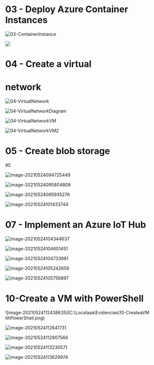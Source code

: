 # 03 - Deploy Azure Container Instances

![03-ContainerInstance](C:\Localaaa\Evidencias\03-ContainerInstance.png)

![](C:\Localaaa\Evidencias\03-ContainerInstance2.png)

# 04 - Create a virtual 

# network

![04-VirtualNetwork](C:\Localaaa\Evidencias\04-VirtualNetwork.png)

![04-VirtualNetworkDiagram](C:\Localaaa\Evidencias\04-VirtualNetworkDiagram.png)

![04-VirtualNetworkVM](C:\Localaaa\Evidencias\04-VirtualNetworkVM.png)

![04-VirtualNetworkVM2](C:\Localaaa\Evidencias\04-VirtualNetworkVM2.png)

# 05 - Create blob storage

#5

![image-20210524094725449](C:\Localaaa\Evidencias\05-BlobStorage.png)

![image-20210524095804808](C:\Localaaa\Evidencias\05-BlobStorage2.png)

![image-20210524095935276](C:\Localaaa\Evidencias\05-BlobStorage3.png)

![image-20210524101433744](C:\Localaaa\Evidencias\05BlobStorageInsights.png)

# 07 - Implement an Azure IoT Hub

![image-20210524104344637](C:\Localaaa\Evidencias\07-IoTHub.png)

![image-20210524104601451](C:\Localaaa\Evidencias\07-IoTHubRaspberry.png)

![image-20210524104733981](C:\Localaaa\Evidencias\07-IoTHubRaspberry2.png)

![image-20210524105242656](C:\Localaaa\Evidencias\07IotHubRaspberryConecction.png)

![image-20210524105756897](C:\Localaaa\Evidencias\07IotHubUsage.png)

# 10-Create a VM with PowerShell

![image-20210524112438635](C:\Localaaa\Evidencias\10-CreateaVM ithPowerShell.png)

![image-20210524112641731](C:\Localaaa\Evidencias\10-CreateVmPS.png)



![image-20210524112907566](C:\Localaaa\Evidencias\10-CreateVmPs2.png)



![image-20210524113230571](C:\Localaaa\Evidencias\10-CreateVmPsStop.png)

![image-20210524113629974](C:\Localaaa\Evidencias\10-CreateVmAdvisor.png)
